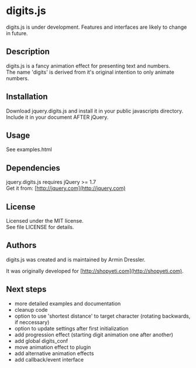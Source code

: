 # digits.js

digits.js is under development. Features and interfaces are likely to change in future.

## Description

digits.js is a fancy animation effect for presenting text and numbers.  
The name 'digits' is derived from it's original intention to only animate numbers.

## Installation

Download jquery.digits.js and install it in your public javascripts directory.  
Include it in your document AFTER jQuery.

## Usage

See examples.html

## Dependencies

jquery.digits.js requires jQuery >= 1.7  
Get it from: [http://jquery.com](http://jquery.com)

## License

Licensed under the MIT license.  
See file LICENSE for details.

## Authors

digits.js was created and is maintained by Armin Dressler.

It was originally developed for [http://shopyeti.com](http://shopyeti.com).

## Next steps

- more detailed examples and documentation
- cleanup code
- option to use 'shortest distance' to target character (rotating backwards, if neccessary)
- option to update settings after first initialization
- add progression effect (starting digit animation one after another)
- add global digits_conf
- move animation effect to plugin
- add alternative animation effects
- add callback/event interface
